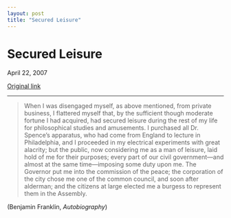 ```yaml
---
layout: post
title: "Secured Leisure"
---
```

Secured Leisure
===============

April 22, 2007

[Original link](http://www.aaronsw.com/weblog/securedleisure)

* * * * *

> When I was disengaged myself, as above mentioned, from private
> business, I flattered myself that, by the sufficient though moderate
> fortune I had acquired, had secured leisure during the rest of my life
> for philosophical studies and amusements. I purchased all Dr. Spence’s
> apparatus, who had come from England to lecture in Philadelphia, and I
> proceeded in my electrical experiments with great alacrity; but the
> public, now considering me as a man of leisure, laid hold of me for
> their purposes; every part of our civil government—and almost at the
> same time—imposing some duty upon me. The Governor put me into the
> commission of the peace; the corporation of the city chose me one of
> the common council, and soon after alderman; and the citizens at large
> elected me a burgess to represent them in the Assembly.

(Benjamin Franklin, *Autobiography*)
